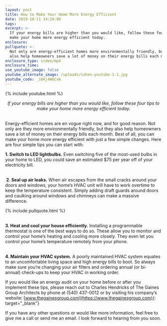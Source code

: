 ```yaml
---
layout: post
title: How to Make Your Home More Energy Efficient
date: 2019-10-11 14:24:00
tags:
excerpt: >-
  If your energy bills are higher than you would like, follow these four tips to
  make your home more energy efficient today.
enclosure:
pullquote: >-
  Not only are energy-efficient homes more environmentally friendly, but they
  also help homeowners save a lot of money on their energy bills each month.
enclosure_type: video/mp4
enclosure_time:
use_youtube_image: false
youtube_alternate_image: /uploads/cohen-youtube-1-1.jpg
youtube_code: _i6Kj4WUCvA
---
```


{% include youtube.html %}

<center><em>If your energy bills are higher than you would like, follow these four tips to make your home more energy efficient today.</em></center>

<center>&nbsp;</center>

Energy-efficient homes are en vogue right now, and for good reason. Not only are they more environmentally friendly, but they also help homeowners save a lot of money on their energy bills each month. Best of all, you can make your home more energy efficient with just a few simple changes. Here are four simple tips you can start with:&nbsp;

**1\. Switch to LED lightbulbs.** Even switching five of the most-used bulbs in your home to LED, you could save an estimated $75 per year off of your electricity bill.&nbsp;

<br>**&nbsp;2. Seal up air leaks.** When air escapes from the small cracks around your doors and windows, your home’s HVAC unit will have to work overtime to keep the temperature consistent. Simply adding draft guards around doors and caulking around windows and chimneys can make a massive difference.&nbsp;

{% include pullquote.html %}

<br>**3\. Heat and cool your house efficiently.** Installing a programmable thermostat is one of the best ways to do so. These allow you to monitor and control your home’s heating and cooling more closely. They even let you control your home’s temperature remotely from your phone.&nbsp;

<br>**4\. Maintain your HVAC system.** A poorly maintained HVAC system equates to an uncomfortable living space and high energy bills to boot. So always make sure you’re changing your air filters and ordering annual (or bi-annual) check-ups to keep your HVAC in working order.

If you would like an energy audit on your home before or after you implement these tips, please reach out to Charles Hendricks of The Gaines Group Architects by phone at (540) 437-0012 or by visiting his company’s website: [www.thegainesgroup.com](https://www.thegainesgroup.com){: target="_blank"}

If you have any other questions or would like more information, feel free to give me a call or send me an email. I look forward to hearing from you soon.